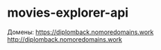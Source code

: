 # movies-explorer-api
Домены:
https://diplomback.nomoredomains.work
http://diplomback.nomoredomains.work
